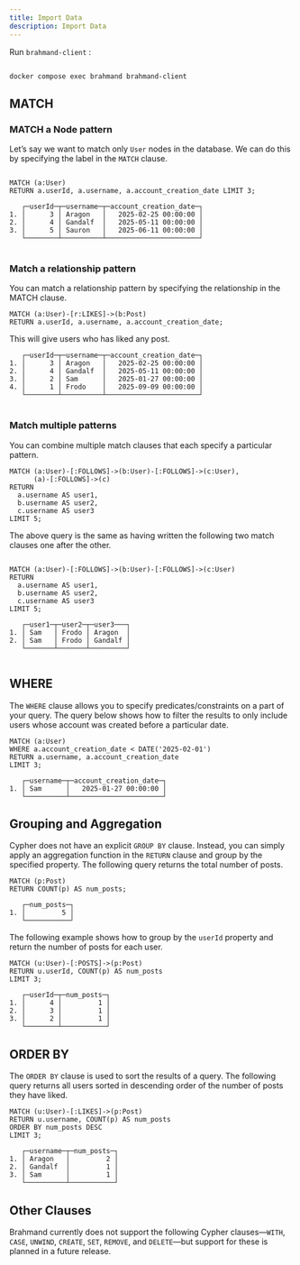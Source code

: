 ```yaml
---
title: Import Data
description: Import Data
---
```


Run `brahmand-client` :
```

docker compose exec brahmand brahmand-client

```

## MATCH 
### MATCH a Node pattern
Let’s say we want to match only `User` nodes in the database. We can do this by specifying the label in the `MATCH` clause.
```cypher

MATCH (a:User) 
RETURN a.userId, a.username, a.account_creation_date LIMIT 3;

```
```
   ┌─userId─┬─username─┬─account_creation_date─┐
1. │      3 │ Aragon   │   2025-02-25 00:00:00 │
2. │      4 │ Gandalf  │   2025-05-11 00:00:00 │
3. │      5 │ Sauron   │   2025-06-11 00:00:00 │
   └────────┴──────────┴───────────────────────┘


```

### Match a relationship pattern
You can match a relationship pattern by specifying the relationship in the MATCH clause.
```cypher
MATCH (a:User)-[r:LIKES]->(b:Post) 
RETURN a.userId, a.username, a.account_creation_date;

```
This will give users who has liked any post.
```
   ┌─userId─┬─username─┬─account_creation_date─┐
1. │      3 │ Aragon   │   2025-02-25 00:00:00 │
2. │      4 │ Gandalf  │   2025-05-11 00:00:00 │
3. │      2 │ Sam      │   2025-01-27 00:00:00 │
4. │      1 │ Frodo    │   2025-09-09 00:00:00 │
   └────────┴──────────┴───────────────────────┘


```

### Match multiple patterns
You can combine multiple match clauses that each specify a particular pattern.
```cypher
MATCH (a:User)-[:FOLLOWS]->(b:User)-[:FOLLOWS]->(c:User),
      (a)-[:FOLLOWS]->(c)
RETURN
  a.username AS user1,
  b.username AS user2,
  c.username AS user3
LIMIT 5;

```
The above query is the same as having written the following two match clauses one after the other.

```cypher

MATCH (a:User)-[:FOLLOWS]->(b:User)-[:FOLLOWS]->(c:User)
RETURN
  a.username AS user1,
  b.username AS user2,
  c.username AS user3
LIMIT 5;

```

```
   ┌─user1─┬─user2─┬─user3───┐
1. │ Sam   │ Frodo │ Aragon  │
2. │ Sam   │ Frodo │ Gandalf │
   └───────┴───────┴─────────┘


```




## WHERE 
The `WHERE` clause allows you to specify predicates/constraints on a part of your query. The query below shows how to filter the results to only include users whose account was created before a particular date.

```cypher
MATCH (a:User)
WHERE a.account_creation_date < DATE('2025-02-01')
RETURN a.username, a.account_creation_date
LIMIT 3;

```
```
   ┌─username─┬─account_creation_date─┐
1. │ Sam      │   2025-01-27 00:00:00 │
   └──────────┴───────────────────────┘

```

## Grouping and Aggregation

Cypher does not have an explicit `GROUP BY` clause. Instead, you can simply apply an aggregation function in the `RETURN` clause and group by the specified property. The following query returns the total number of posts.
```cypher
MATCH (p:Post)
RETURN COUNT(p) AS num_posts;

```

```
   ┌─num_posts─┐
1. │         5 │
   └───────────┘

```
The following example shows how to group by the `userId` property and return the number of posts for each user.
```cypher
MATCH (u:User)-[:POSTS]->(p:Post)
RETURN u.userId, COUNT(p) AS num_posts
LIMIT 3;

```
```
   ┌─userId─┬─num_posts─┐
1. │      4 │         1 │
2. │      3 │         1 │
3. │      2 │         1 │
   └────────┴───────────┘

```

## ORDER BY 
The `ORDER BY` clause is used to sort the results of a query. The following query returns all users sorted in descending order of the number of posts they have liked.
```cypher
MATCH (u:User)-[:LIKES]->(p:Post)
RETURN u.username, COUNT(p) AS num_posts
ORDER BY num_posts DESC
LIMIT 3;

```
```
   ┌─username─┬─num_posts─┐
1. │ Aragon   │         2 │
2. │ Gandalf  │         1 │
3. │ Sam      │         1 │
   └──────────┴───────────┘

```

## Other Clauses

Brahmand currently does not support the following Cypher clauses—`WITH`, `CASE`, `UNWIND`, `CREATE`, `SET`, `REMOVE`, and `DELETE`—but support for these is planned in a future release.
